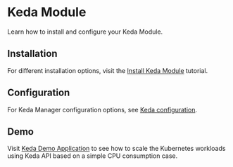 # Keda Module

Learn how to install and configure your Keda Module.

## Installation

For different installation options, visit the [Install Keda Module](keda-installation.md) tutorial.

## Configuration

For Keda Manager configuration options, see [Keda configuration](keda-configuration.md).

## Demo 

Visit [Keda Demo Application](keda-demo-application.md) to see how to scale the Kubernetes workloads using Keda API based on a simple CPU consumption case.
